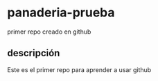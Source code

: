 # panaderia-prueba
primer repo creado en github

## descripción
Este es el primer repo para aprender a usar github
